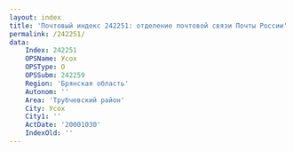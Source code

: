 ```yaml
---
layout: index
title: 'Почтовый индекс 242251: отделение почтовой связи Почты России'
permalink: /242251/
data:
    Index: 242251
    OPSName: Усох
    OPSType: О
    OPSSubm: 242259
    Region: 'Брянская область'
    Autonom: ''
    Area: 'Трубчевский район'
    City: Усох
    City1: ''
    ActDate: '20001030'
    IndexOld: ''
---
```

